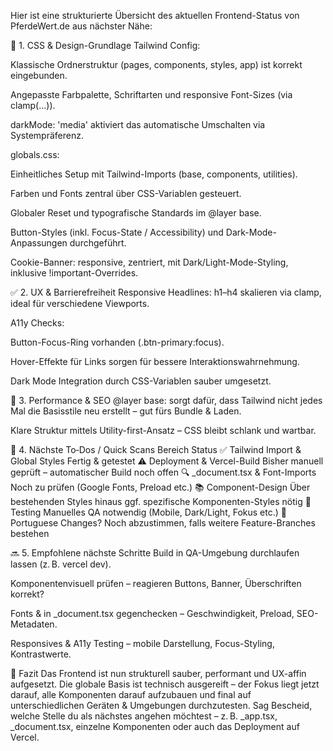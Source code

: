 Hier ist eine strukturierte Übersicht des aktuellen Frontend-Status von PferdeWert.de aus nächster Nähe:

🧩 1. CSS & Design-Grundlage
Tailwind Config:

Klassische Ordnerstruktur (pages, components, styles, app) ist korrekt eingebunden.

Angepasste Farbpalette, Schriftarten und responsive Font-Sizes (via clamp(...)).

darkMode: 'media' aktiviert das automatische Umschalten via Systempräferenz.

globals.css:

Einheitliches Setup mit Tailwind-Imports (base, components, utilities).

Farben und Fonts zentral über CSS-Variablen gesteuert.

Globaler Reset und typografische Standards im @layer base.

Button-Styles (inkl. Focus-State / Accessibility) und Dark-Mode-Anpassungen durchgeführt.

Cookie-Banner: responsive, zentriert, mit Dark/Light-Mode-Styling, inklusive !important-Overrides.

✅ 2. UX & Barrierefreiheit
Responsive Headlines: h1–h4 skalieren via clamp, ideal für verschiedene Viewports.

A11y Checks:

Button-Focus-Ring vorhanden (.btn-primary:focus).

Hover-Effekte für Links sorgen für bessere Interaktionswahrnehmung.

Dark Mode Integration durch CSS-Variablen sauber umgesetzt.

🧠 3. Performance & SEO
@layer base: sorgt dafür, dass Tailwind nicht jedes Mal die Basisstile neu erstellt – gut fürs Bundle & Laden.

Klare Struktur mittels Utility-first-Ansatz – CSS bleibt schlank und wartbar.

🎯 4. Nächste To‑Dos / Quick Scans
Bereich	Status
✅ Tailwind Import & Global Styles	Fertig & getestet
⚠️ Deployment & Vercel-Build	Bisher manuell geprüft – automatischer Build noch offen
🔍 _document.tsx & Font-Imports	Noch zu prüfen (Google Fonts, Preload etc.)
📚 Component-Design	Über bestehenden Styles hinaus ggf. spezifische Komponenten-Styles nötig
🧪 Testing	Manuelles QA notwendig (Mobile, Dark/Light, Fokus etc.)
🔄 Portuguese Changes?	Noch abzustimmen, falls weitere Feature-Branches bestehen

🔜 5. Empfohlene nächste Schritte
Build in QA-Umgebung durchlaufen lassen (z. B. vercel dev).

Komponentenvisuell prüfen – reagieren Buttons, Banner, Überschriften korrekt?

Fonts & <Head> in _document.tsx gegenchecken – Geschwindigkeit, Preload, SEO-Metadaten.

Responsives & A11y Testing – mobile Darstellung, Focus-Styling, Kontrastwerte.

🧭 Fazit
Das Frontend ist nun strukturell sauber, performant und UX-affin aufgesetzt. Die globale Basis ist technisch ausgereift – der Fokus liegt jetzt darauf, alle Komponenten darauf aufzubauen und final auf unterschiedlichen Geräten & Umgebungen durchzutesten. Sag Bescheid, welche Stelle du als nächstes angehen möchtest – z. B. _app.tsx, _document.tsx, einzelne Komponenten oder auch das Deployment auf Vercel.
